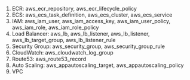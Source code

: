 1. ECR: aws_ecr_repository, aws_ecr_lifecycle_policy
2. ECS: aws_ecs_task_definition, aws_ecs_cluster, aws_ecs_service
3. IAM: aws_iam_user, aws_iam_access_key, aws_iam_user_policy, aws_iam_role, aws_iam_role_policy
4. Load Balancer: aws_lb, aws_lb_listener, aws_lb_listener, aws_lb_target_group, aws_lb_listener_rule
5. Security Group: aws_security_group, aws_security_group_rule
6. CloudWatch: aws_cloudwatch_log_group
7. Route53: aws_route53_record
8. Auto Scaling: aws_appautoscaling_target, aws_appautoscaling_policy
9. VPC
